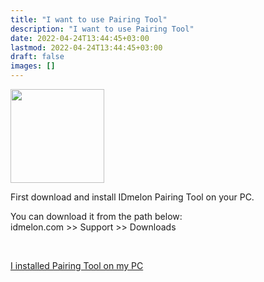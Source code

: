 ```yaml
---
title: "I want to use Pairing Tool"
description: "I want to use Pairing Tool"
date: 2022-04-24T13:44:45+03:00
lastmod: 2022-04-24T13:44:45+03:00
draft: false
images: []
---
```


<div class='d-block mb-5'>
<img src="/images/vendor/arts/ptdl.png" class='d-block m-auto mb-6' width="150">
</div>

<P>First download and install IDmelon Pairing Tool on your PC.</p>
<p>You can download it from the path below:<br>
idmelon.com >> Support >> Downloads</p><br>

<a role="button" class="btn btn-primary btn-lg d-block mb-3" href="http://docs.idmelon.com/pages/alreadypaired">I installed Pairing Tool on my PC</a><br/><br/>

<style>@media (max-width: 480px) {.navbar, .footer { display: none; }}
h1{
    color : #4395ec;
}
</style>
